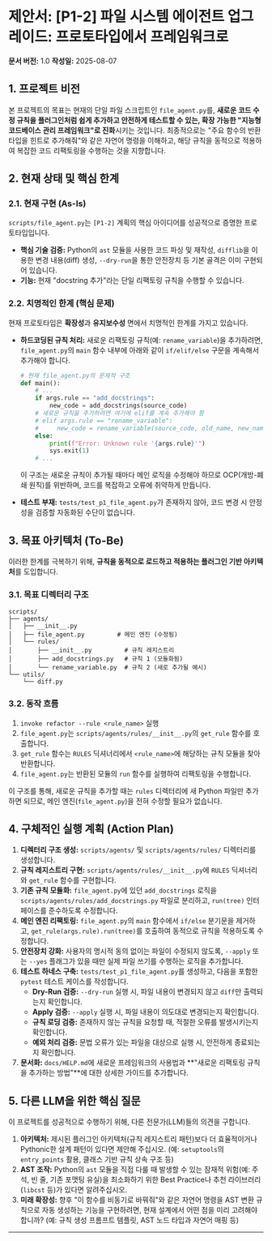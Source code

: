 # 제안서: [P1-2] 파일 시스템 에이전트 업그레이드: 프로토타입에서 프레임워크로

**문서 버전:** 1.0
**작성일:** 2025-08-07

## 1. 프로젝트 비전

본 프로젝트의 목표는 현재의 단일 파일 스크립트인 `file_agent.py`를, **새로운 코드 수정 규칙을 플러그인처럼 쉽게 추가하고 안전하게 테스트할 수 있는, 확장 가능한 "지능형 코드베이스 관리 프레임워크"로 진화**시키는 것입니다. 최종적으로는 "주요 함수의 반환 타입을 힌트로 추가해줘"와 같은 자연어 명령을 이해하고, 해당 규칙을 동적으로 적용하여 복잡한 코드 리팩토링을 수행하는 것을 지향합니다.

## 2. 현재 상태 및 핵심 한계

### 2.1. 현재 구현 (As-Is)

`scripts/file_agent.py`는 `[P1-2]` 계획의 핵심 아이디어를 성공적으로 증명한 프로토타입입니다.

- **핵심 기술 검증:** Python의 `ast` 모듈을 사용한 코드 파싱 및 재작성, `difflib`을 이용한 변경 내용(diff) 생성, `--dry-run`을 통한 안전장치 등 기본 골격은 이미 구현되어 있습니다.
- **기능:** 현재 "docstring 추가"라는 단일 리팩토링 규칙을 수행할 수 있습니다.

### 2.2. 치명적인 한계 (핵심 문제)

현재 프로토타입은 **확장성**과 **유지보수성** 면에서 치명적인 한계를 가지고 있습니다.

- **하드코딩된 규칙 처리:** 새로운 리팩토링 규칙(예: `rename_variable`)을 추가하려면, `file_agent.py`의 `main` 함수 내부에 아래와 같이 `if/elif/else` 구문을 계속해서 추가해야 합니다.

  ```python
  # 현재 file_agent.py의 문제적 구조
  def main():
      # ...
      if args.rule == "add_docstrings":
          new_code = add_docstrings(source_code)
      # 새로운 규칙을 추가하려면 여기에 elif를 계속 추가해야 함
      # elif args.rule == "rename_variable":
      #     new_code = rename_variable(source_code, old_name, new_name)
      else:
          print(f"Error: Unknown rule '{args.rule}'")
          sys.exit(1)
      # ...
  ```

  이 구조는 새로운 규칙이 추가될 때마다 메인 로직을 수정해야 하므로 OCP(개방-폐쇄 원칙)를 위반하며, 코드를 복잡하고 오류에 취약하게 만듭니다.

- **테스트 부재:** `tests/test_p1_file_agent.py`가 존재하지 않아, 코드 변경 시 안정성을 검증할 자동화된 수단이 없습니다.

## 3. 목표 아키텍처 (To-Be)

이러한 한계를 극복하기 위해, **규칙을 동적으로 로드하고 적용하는 플러그인 기반 아키텍처**를 도입합니다.

### 3.1. 목표 디렉터리 구조

```
scripts/
├── agents/
│   ├── __init__.py
│   ├── file_agent.py         # 메인 엔진 (수정됨)
│   └── rules/
│       ├── __init__.py         # 규칙 레지스트리
│       ├── add_docstrings.py   # 규칙 1 (모듈화됨)
│       └── rename_variable.py  # 규칙 2 (새로 추가될 예시)
└── utils/
    └── diff.py
```

### 3.2. 동작 흐름

1.  `invoke refactor --rule <rule_name>` 실행
2.  `file_agent.py`는 `scripts/agents/rules/__init__.py`의 `get_rule` 함수를 호출합니다.
3.  `get_rule` 함수는 `RULES` 딕셔너리에서 `<rule_name>`에 해당하는 규칙 모듈을 찾아 반환합니다.
4.  `file_agent.py`는 반환된 모듈의 `run` 함수를 실행하여 리팩토링을 수행합니다.

이 구조를 통해, 새로운 규칙을 추가할 때는 `rules` 디렉터리에 새 Python 파일만 추가하면 되므로, 메인 엔진(`file_agent.py`)을 전혀 수정할 필요가 없습니다.

## 4. 구체적인 실행 계획 (Action Plan)

1.  **디렉터리 구조 생성:** `scripts/agents/` 및 `scripts/agents/rules/` 디렉터리를 생성합니다.
2.  **규칙 레지스트리 구현:** `scripts/agents/rules/__init__.py`에 `RULES` 딕셔너리와 `get_rule` 함수를 구현합니다.
3.  **기존 규칙 모듈화:** `file_agent.py`에 있던 `add_docstrings` 로직을 `scripts/agents/rules/add_docstrings.py` 파일로 분리하고, `run(tree)` 인터페이스를 준수하도록 수정합니다.
4.  **메인 엔진 리팩토링:** `file_agent.py`의 `main` 함수에서 `if/else` 분기문을 제거하고, `get_rule(args.rule).run(tree)`를 호출하여 동적으로 규칙을 적용하도록 수정합니다.
5.  **안전장치 강화:** 사용자의 명시적 동의 없이는 파일이 수정되지 않도록, `--apply` 또는 `--yes` 플래그가 있을 때만 실제 파일 쓰기를 수행하는 로직을 추가합니다.
6.  **테스트 하네스 구축:** `tests/test_p1_file_agent.py`를 생성하고, 다음을 포함한 `pytest` 테스트 케이스를 작성합니다.
    - **Dry-Run 검증:** `--dry-run` 실행 시, 파일 내용이 변경되지 않고 `diff`만 출력되는지 확인합니다.
    - **Apply 검증:** `--apply` 실행 시, 파일 내용이 의도대로 변경되는지 확인합니다.
    - **규칙 로딩 검증:** 존재하지 않는 규칙을 요청할 때, 적절한 오류를 발생시키는지 확인합니다.
    - **예외 처리 검증:** 문법 오류가 있는 파일을 대상으로 실행 시, 안전하게 종료되는지 확인합니다.
7.  **문서화:** `docs/HELP.md`에 새로운 프레임워크의 사용법과 **"새로운 리팩토링 규칙을 추가하는 방법"**에 대한 상세한 가이드를 추가합니다.

## 5. 다른 LLM을 위한 핵심 질문

이 프로젝트를 성공적으로 수행하기 위해, 다른 전문가(LLM)들의 의견을 구합니다.

1.  **아키텍처:** 제시된 플러그인 아키텍처(규칙 레지스트리 패턴)보다 더 효율적이거나 Pythonic한 설계 패턴이 있다면 제안해 주십시오. (예: `setuptools`의 `entry_points` 활용, 클래스 기반 규칙 상속 구조 등)
2.  **AST 조작:** Python의 `ast` 모듈을 직접 다룰 때 발생할 수 있는 잠재적 위험(예: 주석, 빈 줄, 기존 포맷팅 유실)을 최소화하기 위한 Best Practice나 추천 라이브러리(`libcst` 등)가 있다면 알려주십시오.
3.  **미래 확장성:** 향후 "이 함수를 비동기로 바꿔줘"와 같은 자연어 명령을 AST 변환 규칙으로 자동 생성하는 기능을 구현하려면, 현재 설계에서 어떤 점을 미리 고려해야 합니까? (예: 규칙 생성 프롬프트 템플릿, AST 노드 타입과 자연어 매핑 등)

---
